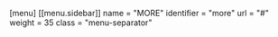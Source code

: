 [menu]
  [[menu.sidebar]]
    name = "MORE"
    identifier = "more"
    url = "#"
    weight = 35
    class = "menu-separator"
